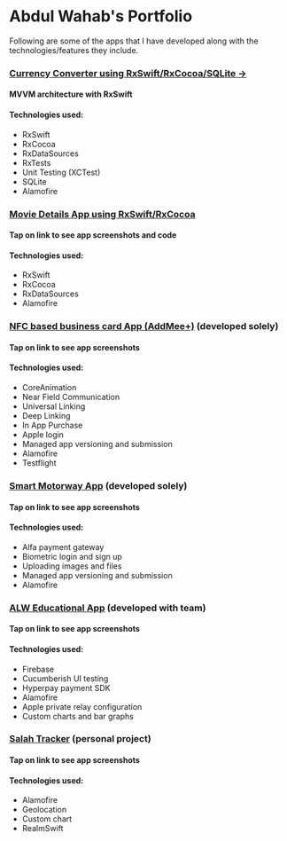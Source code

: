 # Abdul Wahab's Portfolio
Following are some of the apps that I have developed along with the technologies/features they include.

### [Currency Converter using RxSwift/RxCocoa/SQLite ->](https://github.com/wahab202/CurrencyConverter)

#### MVVM architecture with RxSwift
#### Technologies used:
* RxSwift
* RxCocoa
* RxDataSources
* RxTests
* Unit Testing (XCTest)
* SQLite
* Alamofire

### [Movie Details App using RxSwift/RxCocoa](https://github.com/wahab202/Movie-App-in-RxSwift)
#### Tap on link to see app screenshots and code

#### Technologies used:
* RxSwift
* RxCocoa
* RxDataSources
* Alamofire

### [NFC based business card App (AddMee+)](https://github.com/wahab202/portfolio/blob/main/GIFs/AddMee.md) (developed solely)
#### Tap on link to see app screenshots

#### Technologies used:
* CoreAnimation
* Near Field Communication
* Universal Linking
* Deep Linking
* In App Purchase
* Apple login
* Managed app versioning and submission
* Alamofire
* Testflight

### [Smart Motorway App](https://github.com/wahab202/portfolio/blob/main/GIFs/SmartMotorway.md) (developed solely)
#### Tap on link to see app screenshots

#### Technologies used:
* Alfa payment gateway
* Biometric login and sign up
* Uploading images and files
* Managed app versioning and submission
* Alamofire

### [ALW Educational App](https://github.com/wahab202/portfolio/blob/main/GIFs/EducationalApp.md) (developed with team)
#### Tap on link to see app screenshots

#### Technologies used:
* Firebase
* Cucumberish UI testing
* Hyperpay payment SDK
* Alamofire
* Apple private relay configuration
* Custom charts and bar graphs

### [Salah Tracker](https://github.com/wahab202/portfolio/blob/main/GIFs/SalahTracker.md) (personal project)
#### Tap on link to see app screenshots

#### Technologies used:
* Alamofire
* Geolocation
* Custom chart
* RealmSwift
